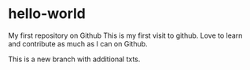 # hello-world
My first repository on Github
This is my first visit to github. Love to learn and contribute as much as I can on Github.

This is a new branch with additional txts.
